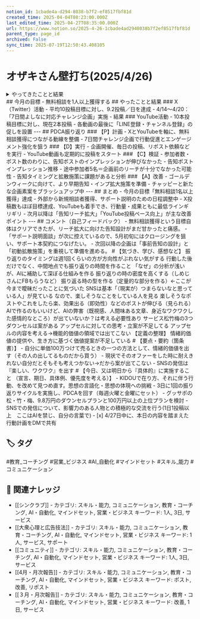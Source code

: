 ```yaml
---
notion_id: 1cbade4a-d294-8038-b7f2-ef8517fbf81d
created_time: 2025-04-04T08:23:00.000Z
last_edited_time: 2025-04-27T08:35:00.000Z
url: https://www.notion.so/2025-4-26-1cbade4ad2948038b7f2ef8517fbf81d
parent_type: page_id
archived: False
sync_time: 2025-07-19T12:50:43.408105
---
```


# オザキさん壁打ち(2025/4/26)

<details>
<summary>やってきたことと結果</summary>
</details>
## 今月の目標
- 無料相談を1人以上獲得する
## やったことと結果
### X（Twitter）活動
- 平均10投稿目標に対し、9.2投稿／日を達成
- 4/14〜4/20：「7日間よしなに対応チャレンジ企画」実施
- 結果
### YouTube活動
- 10本投稿目標に対し、現在2本投稿
- 各動画の最後に「LINE登録・チャンネル登録」の促しを設置
---
## PDCA振り返り
### 【P】計画
- XとYouTubeを軸に、無料相談獲得につながる動線を整備
- 7日間チャレンジ企画で行動促進とエンゲージメント強化を狙う
### 【D】実行
- 企画開催、毎日の投稿、リポスト依頼などを実行
- YouTube動画も定期的に投稿をスタート
### 【C】検証
- 参加者数・ポスト数のわりに、告知ポストのインプレッションが伸びなかった
- 告知ポストインプレッション推移
- 途中参加者5名＝企画前のリーチが十分でなかった可能性
- 告知タイミングと拡散施策に課題があると分析
### 【A】改善
- ゴールデンウィークに向けて、より早期告知・インプ拡大施策を準備
- チャッピーと新たな企画素案をブラッシュアップ中
---
## まとめ
- 今月の目標「無料相談1名以上獲得」達成
- 外部から新規相談者獲得、サポート説明のための日程調整中
- X投稿数もほぼ目標達成、YouTubeも着手でき、行動量・成果ともに最低ラインギリギリ
- 次月以降は「告知リーチ拡大」「YouTube投稿ペース向上」が主な改善ポイント
---
## コメント（自己フィードバック）
- 無料相談獲得という目標自体はクリアできたが、リーチ拡大に向けた告知設計がまだ甘かったと痛感。
- 「サポート説明面談」が次に控えているので、5月初旬にはクロージングを狙い、サポート本契約につなげたい。
- 次回以降の企画は「事前告知の設計」と「初動拡散施策」を重視して準備を進める。
# 【気づき、学び、感想など】
振り返りのタイミングは週1回くらいの方が方向性がぶれない気がする
行動した後だけでなく、中間地点でも振り返りの時間を作ること
「なぜ」の分析が浅いが、AIに補助して深ぼる仕組みを作る
振り返りの時の密度を高くする（しめじさんにFBもらうなど）
振り返る時の型を作る（定量的な部分を作る）←ここが今まで曖昧だったことに気づいた
SNSは基本「（現実が）つまらないなと思っている人」が見ている
なので、楽しそうなことをしている人を見る
楽しそうなポストやこれをしたら楽、効果出る（即効性）などのポストが伸びる（見られる）
AIで作るのもいいけど、AIの弊害（既視感、人間味ある文章、身近なワクワクした感情的なところ）が出ていないか？は考える必要性あり
サービス松竹梅の3つ
ダウンセルは案がある
アップセルに対しての思考・立案が不足してる
アップセルの内容を考える→機能的価値の領域では出てこない
【定義の整理】
情緒的価値の提供や、生き方に基づく価値提案が不足している
# 【要点・要約（箇条書）】
- 自分に単価100万つけて売るときの一つの方法として、情緒的価値を出す（その人の出してるものだから買う）
- 現状でそのオファーをした時に耐えきれない自分だとそもそも考えつかない→だから案が出てこない
- SNSの発信は『楽しい、ワクワク』を出す
# 【今日、又は明日から『具体的』に実施すること
（宣言、期日、具体例、優先度を考える）】
- KIDOUで在り方、それに伴う行動、を改めて見つめ直す。思想の言語化・思想の体現への挑戦
- 3日に1回の振り返りサイクルを実施し、PDCAを回す（毎週火曜と金曜にセット）
- グッサポの松・竹・梅、9.8万円のダウンセルプランと100万円以上の上位プランを検討
- SNSでの発信について、影響力のある人物との積極的な交流を行う(1日1投稿以上　ここはAIを禁じ、自分の言葉で)
- [x] 4/27日中に、本日の内容を踏まえた行動計画をDMで共有

## 🏷️ タグ
#教育_コーチング #営業_ビジネス #AI_自動化 #マインドセット #スキル_能力 #コミュニケーション

## 🔗 関連ナレッジ
- [[シンクラブ]] - カテゴリ: スキル・能力, コミュニケーション, 教育・コーチング, AI・自動化, マインドセット, 営業・ビジネス キーワード: 1人, 3日, サービス
- [[大衆心理と広告技法]] - カテゴリ: スキル・能力, コミュニケーション, 教育・コーチング, AI・自動化, マインドセット, 営業・ビジネス キーワード: 1人, サービス, サポート
- [[コミュニティ]] - カテゴリ: スキル・能力, コミュニケーション, 教育・コーチング, AI・自動化, マインドセット, 営業・ビジネス キーワード: 1人, 3日, サービス
- [[4月・月次報告]] - カテゴリ: スキル・能力, コミュニケーション, 教育・コーチング, AI・自動化, マインドセット, 営業・ビジネス キーワード: ポスト, 改善, リポスト
- [[３月・月次報告]] - カテゴリ: スキル・能力, コミュニケーション, 教育・コーチング, AI・自動化, マインドセット, 営業・ビジネス キーワード: 改善, 1日, サービス
